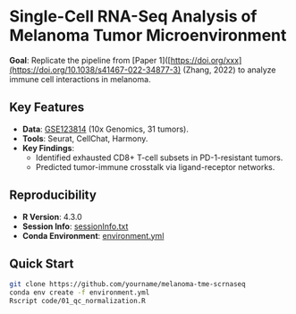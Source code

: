 # Single-Cell RNA-Seq Analysis of Melanoma Tumor Microenvironment  

**Goal**: Replicate the pipeline from [Paper 1]([https://doi.org/xxx](https://doi.org/10.1038/s41467-022-34877-3) (Zhang, 2022) to analyze immune cell interactions in melanoma.  

## Key Features  
- **Data**: [GSE123814](https://www.ncbi.nlm.nih.gov/geo/query/acc.cgi?acc=GSE123814) (10x Genomics, 31 tumors).  
- **Tools**: Seurat, CellChat, Harmony.  
- **Key Findings**:  
  - Identified exhausted CD8+ T-cell subsets in PD-1-resistant tumors.  
  - Predicted tumor-immune crosstalk via ligand-receptor networks.  

## Reproducibility  
- **R Version**: 4.3.0  
- **Session Info**: [sessionInfo.txt](sessionInfo.txt)  
- **Conda Environment**: [environment.yml](environment.yml)  

## Quick Start  
```bash
git clone https://github.com/yourname/melanoma-tme-scrnaseq  
conda env create -f environment.yml  
Rscript code/01_qc_normalization.R
```

